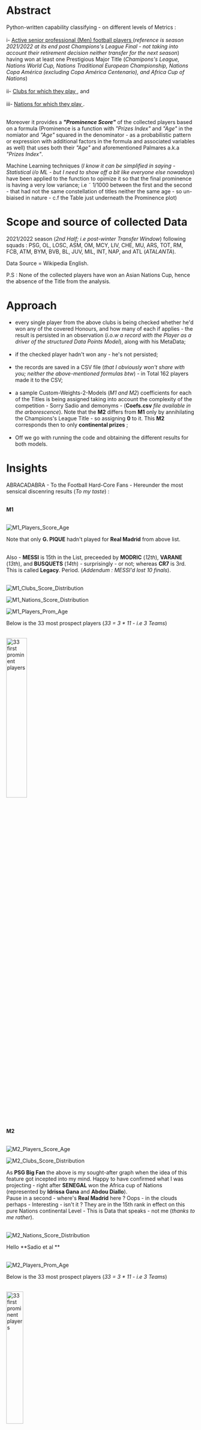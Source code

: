 # Abstract

Python-written capability classifying - on different levels of Metrics : <br /> <br />
i- <ins> Active senior professional (Men) football players </ins> (*reference is season 2021/2022 at its end post Champions's League Final - not taking into account their retirement decision neither transfer for the next season*)  having won at least one Prestigious Major Title (*Chamipons's League, Nations World Cup, Nations Traditional European Championship, Nations Copa América (excluding Copa América Centenario), and Africa Cup of Nations*) <br /><br />
ii- <ins> Clubs for which they play </ins>, and <br /><br />
iii- <ins> Nations for which they play </ins>. <br /><br />


Moreover it provides a ***"Prominence Score"*** of the collected players based on a formula (Prominence is a function with *"Prizes Index"* and *"Age"* in the nomiator and *"Age"* squared in the denominator - as a probabilistic pattern or expression with additional factors in the formula and associated variables as well)  that uses both their *"Age"* and aforementioned Palmares a.k.a *"Prizes Index"*. 

Machine Learning techniques (*I know it can be simplified in saying - Statistical i/o ML - but I need to show off a bit like everyone else nowadays*) have been applied to the function to opimize it so that the final prominence is having a very low variance; i.e ˜ 1/1000 between the first and the second - that had not the same constellation of titles neither the same age - so un-biaised in nature - c.f the Table just underneath the Prominence plot)


# Scope and source of collected Data 

2021/2022 season (*2nd Half; i.e post-winter Transfer Window*) following squads : PSG, OL, LOSC, ASM, OM, MCY, LIV, CHE, MU, ARS, TOT, RM, FCB, ATM, BYM, BVB, BL, JUV, MIL, INT, NAP, and ATL (*ATALANTA*).         

Data Source = Wikipedia English.


P.S : None of the collected players have won an Asian Nations Cup, hence the absence of the Title from the analysis.


# Approach

- every single player from the above clubs is being checked whether he'd won any of the covered Honours, and how many of each if applies - the result is persisted in an observation (*i.o.w a record with the Player as a driver of the structured Data Points Model*), along with his MetaData; <br /><br />
- if the checked player hadn't won any - he's not persisted; <br /><br />
- the records are saved in a CSV file (*that I obviously won't share with you; neither the above-mentioned formulas btw*) - in Total 162 players made it to the CSV; <br /><br />
- a sample Custom-Weights-2-Models (*M1 and M2*) coefficients for each of the Titles is being assigned taking into account the complexity of the competition - Sorry Sadio and demonyms - (**Coefs.csv** *file available in the arborescence*). Note that the **M2** differs from **M1** only by annihilating the Champions's League Title - so assigning **0** to it. This **M2** corresponds then to only **continental prizes** ; <br /><br />    
- Off we go with running the code and obtaining the different results for both models.

# Insights

ABRACADABRA - To the Football Hard-Core Fans - Hereunder the most sensical discenring results (*To my taste*) : <br /><br />

**M1** <br /><br />

![M1_Players_Score_Age](https://user-images.githubusercontent.com/107439799/175091747-0f2c7483-a27e-49b9-8316-43493b6156ff.png)

Note that only **G. PIQUE** hadn't played for **Real Madrid** from above list. <br /><br />

Also - **MESSI** is 15th in the List, preceeded by **MODRIC** (*12th*), **VARANE** (*13th*), and **BUSQUETS** (*14th*) - surprisingly - or not; whereas **CR7** is 3rd. This is called **Legacy**. Period. (*Addendum : MESSI'd lost 10 finals*). <br /><br />

![M1_Clubs_Score_Distribution](https://user-images.githubusercontent.com/107439799/175783072-0048771d-0289-44d2-bb85-04b018a39287.png)

![M1_Nations_Score_Distribution](https://user-images.githubusercontent.com/107439799/175783242-7ba49d24-3bb4-499a-81fd-928dc0bd6211.png)

![M1_Players_Prom_Age](https://user-images.githubusercontent.com/107439799/175091901-e837d843-cc74-44da-959c-818c1402db52.png)

Below is the 33 most prospect players (*33 = 3 * 11 - i.e 3 Teams*) <br /><br />

<img width="33%" alt="33 first prominent players" src="https://user-images.githubusercontent.com/107439799/175769437-7efc3fee-5c2f-47ec-9a06-999eb569bf63.png">



**M2** <br /><br />

![M2_Players_Score_Age](https://user-images.githubusercontent.com/107439799/175093076-52dd85df-e9ac-423f-89b2-b312b8a00a84.png)

![M2_Clubs_Score_Distribution](https://user-images.githubusercontent.com/107439799/175784010-88d17ce0-4e28-4d46-84c1-b8aed66dd613.png)

As **PSG Big Fan** the above is my sought-after graph when the idea of this feature got incepted into my mind. Happy to have confirmed what I was projecting - right after **SENEGAL** won the Africa cup of Nations (represented by **Idrissa Gana** and **Abdou Diallo**). <br />
Pause in a second - where's **Real Madrid** here ? Oops - in the clouds perhaps - Interesting - isn't it ? They are in the 15th rank in effect on this pure Nations continental Level - This is Data that speaks - not me (*thanks to me rather*). <br /><br />


![M2_Nations_Score_Distribution](https://user-images.githubusercontent.com/107439799/175784019-37504748-da66-4955-a184-1757551fdb87.png)

Hello **Sadio et al **  <br /><br />

![M2_Players_Prom_Age](https://user-images.githubusercontent.com/107439799/175093297-d3fa12a7-2a67-4383-97a6-02fa612e3ce4.png)

Below is the 33 most prospect players (*33 = 3 * 11 - i.e 3 Teams*) <br /><br />

<img width="30%" alt="33 first prominent players" src="https://user-images.githubusercontent.com/107439799/175647347-416a35dc-112c-4236-92cf-2414907d3057.png">


[Full results of both models M1 and M2](https://www.dropbox.com/sh/e0disjr3p93ypk3/AABh5YPoOQoxr0RAqF20eSrsa/Cloack-Room%20Prizes%20Index?dl=0&subfolder_nav_tracking=1)

